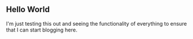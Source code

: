 ## Hello World

I'm just testing this out and seeing the functionality of everything to ensure that I can start blogging here.
